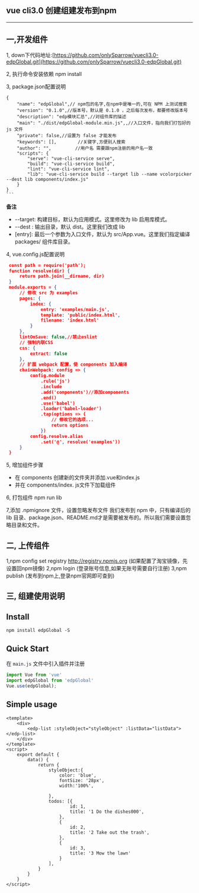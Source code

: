 ## vue cli3.0 创建组建发布到npm

------------
## 一,开发组件
1, down下代码地址:[https://github.com/onlySparrow/vuecli3.0-edpGlobal.git](https://github.com/onlySparrow/vuecli3.0-edpGlobal.git)

2, 执行命令安装依赖 npm install

3, package.json配置说明
	
	{
		"name": "edpGlobal",// npm包的名字,在npm中是唯一的,可在 NPM 上测试搜索
		"version": "0.1.0",//版本号，默认是 0.1.0 ，之后每次发布，都要修改版本号
		"description": "edp模块汇总",//对组件库的描述
		"main": "./dist/edpGlobal-module.min.js",,//入口文件，指向我们打包好的 js 文件
		"private": false,//设置为 false 才能发布
		"keywords": [],        //关键字,方便别人搜索
		"author": "",         //用户名 需要跟npm注册的用户名一致
		"scripts": {
			"serve": "vue-cli-service serve",
		    "build": "vue-cli-service build",
		    "lint": "vue-cli-service lint",
		    "lib": "vue-cli-service build --target lib --name vcolorpicker --dest lib components/index.js"
		}
	}
	```

**备注**

+ --target: 构建目标，默认为应用模式。这里修改为 lib 启用库模式。
+ --dest : 输出目录，默认 dist。这里我们改成 lib
+ [entry]: 最后一个参数为入口文件，默认为 src/App.vue。这里我们指定编译 packages/ 组件库目录。


4, vue.config.js配置说明

   ```json
    const path = require('path');
	function resolve(dir) {
		return path.join(__dirname, dir)
	}
	module.exports = {
		// 修改 src 为 examples
		pages: {
			index: {
				entry: 'examples/main.js',
				template: 'public/index.html',
				filename: 'index.html'
			}
		},
		lintOnSave: false,//禁止eslint
		// 强制内联CSS
		css: {
			extract: false
		},
		// 扩展 webpack 配置，使 components 加入编译
		chainWebpack: config => {
			config.module
				.rule('js')
				.include
				.add('components')//添加components
				.end()
				.use('babel')
				.loader('babel-loader')
				.tap(options => {
					// 修改它的选项...
					return options
				})
			config.resolve.alias
				.set('@', resolve('examples'))
		}
	}
```

5, 增加组件步骤
  + 在 components 创建新的文件夹并添加.vue和index.js
  + 并在 components/index. js文件下加载组件

6, 打包组件 npm run lib

7,添加 .npmignore 文件，设置忽略发布文件
我们发布到 npm 中，只有编译后的 lib 目录、package.json、README.md才是需要被发布的。所以我们需要设置忽略目录和文件。

## 二, 上传组件
1,npm config set registry http://registry.npmjs.org   (如果配置了淘宝镜像，先设置回npm镜像)
2,npm login (登录账号信息,如果无账号需要自行注册)
3,npm publish (发布到npm上,登录npm官网即可查到)


## 三, 组建使用说明
## Install
```shell
npm install edpGlobal -S
```

## Quick Start
在 `main.js` 文件中引入插件并注册
``` javascript
import Vue from 'vue'
import edpGlobal from 'edpGlobal'
Vue.use(edpGlobal);
```

## Simple usage

```vue
<template>
	<div>
		<edp-list :styleObject="styleObject" :listData="listData"></edp-list>
	</div>
</template>
<script>
	export default {
		data() {
			return {
				styleObject:{
					color: 'blue',
    				fontSize: '28px',
    				width:'100%',
    				
				},
				todos: [{
						id: 1,
						title: '1 Do the dishes000',
					},
					{
						id: 2,
						title: '2 Take out the trash',
					},
					{
						id: 3,
						title: '3 Mow the lawn'
					}
				],
			}
		}
	}
</script>
```
